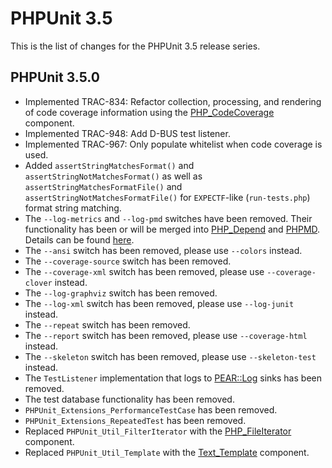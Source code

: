 PHPUnit 3.5
===========

This is the list of changes for the PHPUnit 3.5 release series.

PHPUnit 3.5.0
-------------

* Implemented TRAC-834: Refactor collection, processing, and rendering of code coverage information using the [PHP_CodeCoverage](http://github.com/sebastianbergmann/php-code-coverage) component.
* Implemented TRAC-948: Add D-BUS test listener.
* Implemented TRAC-967: Only populate whitelist when code coverage is used.
* Added `assertStringMatchesFormat()` and `assertStringNotMatchesFormat()` as well as `assertStringMatchesFormatFile()` and `assertStringNotMatchesFormatFile()` for `EXPECTF`-like (`run-tests.php`) format string matching.
* The `--log-metrics` and `--log-pmd` switches have been removed. Their functionality has been or will be merged into [PHP_Depend](http://pdepend.org/) and [PHPMD](http://phpmd.org/). Details can be found [here](http://sebastian-bergmann.de/archives/744-On-PHPUnit-and-Software-Metrics.html).
* The `--ansi` switch has been removed, please use `--colors` instead.
* The `--coverage-source` switch has been removed.
* The `--coverage-xml` switch has been removed, please use `--coverage-clover` instead.
* The `--log-graphviz` switch has been removed.
* The `--log-xml` switch has been removed, please use `--log-junit` instead.
* The `--repeat` switch has been removed.
* The `--report` switch has been removed, please use `--coverage-html` instead.
* The `--skeleton` switch has been removed, please use `--skeleton-test` instead.
* The `TestListener` implementation that logs to [PEAR::Log](http://pear.php.net/package/Log) sinks has been removed.
* The test database functionality has been removed.
* `PHPUnit_Extensions_PerformanceTestCase` has been removed.
* `PHPUnit_Extensions_RepeatedTest` has been removed.
* Replaced `PHPUnit_Util_FilterIterator` with the [PHP_FileIterator](http://github.com/sebastianbergmann/php-file-iterator) component.
* Replaced `PHPUnit_Util_Template` with the [Text_Template](http://github.com/sebastianbergmann/php-text-template) component.
